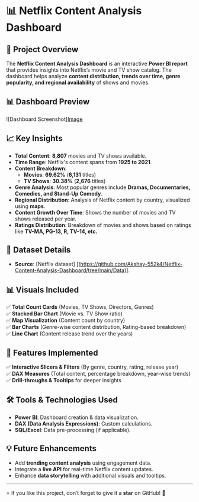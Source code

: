 # 📊 Netflix Content Analysis Dashboard

## 📌 Project Overview
The **Netflix Content Analysis Dashboard** is an interactive **Power BI report** that provides insights into Netflix’s movie and TV show catalog. The dashboard helps analyze **content distribution, trends over time, genre popularity, and regional availability** of shows and movies.

## 📊 Dashboard Preview
![Dashboard Screenshot][Image](https://github.com/user-attachments/assets/388c535b-b7e0-47ed-b81a-92ce9bdc513a)

## 📈 Key Insights
- **Total Content**: **8,807** movies and TV shows available.
- **Time Range**: Netflix's content spans from **1925 to 2021**.
- **Content Breakdown**:  
  - **Movies**: **69.62%** (**6,131** titles)  
  - **TV Shows**: **30.38%** (**2,676** titles)  
- **Genre Analysis**: Most popular genres include **Dramas, Documentaries, Comedies, and Stand-Up Comedy**.
- **Regional Distribution**: Analysis of Netflix content by country, visualized using **maps**.
- **Content Growth Over Time**: Shows the number of movies and TV shows released per year.
- **Ratings Distribution**: Breakdown of movies and shows based on ratings like **TV-MA, PG-13, R, TV-14, etc.**

## 🔗 Dataset Details
- **Source**: [Netflix dataset] [(https://github.com/Akshay-552k4/Netflix-Content-Analysis-Dashboard/tree/main/Data)].
  
## 📊 Visuals Included
✅ **Total Count Cards** (Movies, TV Shows, Directors, Genres)  
✅ **Stacked Bar Chart** (Movie vs. TV Show ratio)  
✅ **Map Visualization** (Content count by country)  
✅ **Bar Charts** (Genre-wise content distribution, Rating-based breakdown)  
✅ **Line Chart** (Content release trend over the years)  

## 🚀 Features Implemented
✅ **Interactive Slicers & Filters** (By genre, country, rating, release year)  
✅ **DAX Measures** (Total content, percentage breakdown, year-wise trends)  
✅ **Drill-throughs & Tooltips** for deeper insights  

## 🛠️ Tools & Technologies Used
- **Power BI**: Dashboard creation & data visualization.
- **DAX (Data Analysis Expressions)**: Custom calculations.
- **SQL/Excel**: Data pre-processing (if applicable).

## 💡 Future Enhancements
- Add **trending content analysis** using engagement data.
- Integrate a **live API** for real-time Netflix content updates.
- Enhance **data storytelling** with additional visuals and tooltips.
  
---

⭐ If you like this project, don’t forget to give it a **star** on GitHub! 🚀
